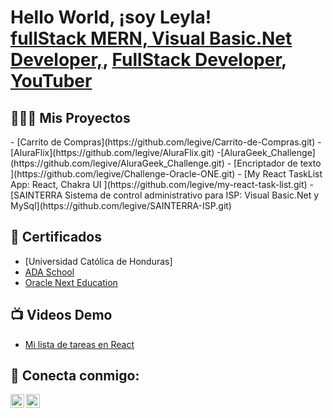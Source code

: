 <h1>Hello World, ¡soy Leyla! <br/><a href="https://github.com/legive">fullStack MERN, Visual Basic.Net Developer,</a>, <a href="http://www.linkedin.com/in/leylagiselavasquezenamorado-developer">FullStack Developer</a>, <a href="https://www.youtube.com/@tutosbylegive">YouTuber</a></h1>

<h2>👩🏽‍💻 Mis Proyectos</h2>
 - [Carrito de Compras](https://github.com/legive/Carrito-de-Compras.git)
 -[AluraFlix](https://github.com/legive/AluraFlix.git)
 -[AluraGeek_Challenge](https://github.com/legive/AluraGeek_Challenge.git)
  - [Encriptador de texto ](https://github.com/legive/Challenge-Oracle-ONE.git) 
  - [My React TaskList App: React, Chakra UI ](https://github.com/legive/my-react-task-list.git) 
  - [SAINTERRA Sistema de control administrativo para ISP: Visual Basic.Net y MySql](https://github.com/legive/SAINTERRA-ISP.git) 


<h2>📄 Certificados </h2>

- [Universidad Católica de Honduras]
- [ADA School](https://learn.ada-school.org/certifications/654a3fb9ba362cc3577e9288)
- [Oracle Next Education](https://app.aluracursos.com/program/certificate/fb1397d1-f53c-45a7-bda9-76b125570ee4?lang)

<h2>📺 Videos Demo</h2>

- [Mi lista de tareas en React](https://youtu.be/OVSLtYXmQWo)


## 🤳 Conecta conmigo:

[<img align="left" alt="Legive-dev | YouTube" width="22px" src="https://www.youtube.com/favicon.ico" />][youtube]
[<img align="left" alt="LeylaVasquez | LinkedIn" width="22px" src="https://linkedin.com/favicon.ico" />][linkedin]


[youtube]: https://www.youtube.com/tutosbylegive
[linkedin]: https://linkedin.com/in/leylagiselavasquezenamorado-developer


<!--
**naekm/naekmv** es un repositorio ✨ _special_ ✨ ya que el archivo `README.md` (este archivo ) aparece directamente en tu perfil de Github.

Aquí hay más cosas que puedes incluir:

- 🔭 Estoy trabajando en ...
- 🌱 Actualmente aprendo ...
- 👯 Estoy buscando colaborar con ...
- 💬 Me puedes preguntar de ...
- 📫 Cómo contactarme: ...

-->
